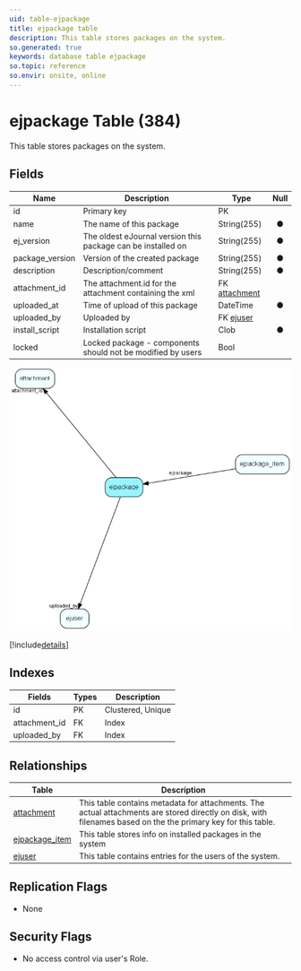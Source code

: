 ```yaml
---
uid: table-ejpackage
title: ejpackage table
description: This table stores packages on the system.
so.generated: true
keywords: database table ejpackage
so.topic: reference
so.envir: onsite, online
---
```


# ejpackage Table (384)

This table stores packages on the system.

## Fields

| Name | Description | Type | Null |
|------|-------------|------|:----:|
|id|Primary key|PK| |
|name|The name of this package|String(255)|&#x25CF;|
|ej\_version|The oldest eJournal version this package can be installed on|String(255)|&#x25CF;|
|package\_version|Version of the created package|String(255)|&#x25CF;|
|description|Description/comment|String(255)|&#x25CF;|
|attachment\_id|The attachment.id for the attachment containing the xml|FK [attachment](attachment.md)| |
|uploaded\_at|Time of upload of this package|DateTime|&#x25CF;|
|uploaded\_by|Uploaded by|FK [ejuser](ejuser.md)| |
|install\_script|Installation script|Clob|&#x25CF;|
|locked|Locked package - components should not be modified by users|Bool| |


![ejpackage table relationship diagram](./media/ejpackage.png)

[!include[details](./includes/ejpackage.md)]

## Indexes

| Fields | Types | Description |
|--------|-------|-------------|
|id |PK |Clustered, Unique |
|attachment\_id |FK |Index |
|uploaded\_by |FK |Index |

## Relationships

| Table|  Description |
|------|-------------|
|[attachment](attachment.md)  |This table contains metadata for attachments. The actual attachments are stored directly on disk, with filenames based on the the primary key for this table. |
|[ejpackage\_item](ejpackage-item.md)  |This table stores info on installed packages in the system |
|[ejuser](ejuser.md)  |This table contains entries for the users of the system. |


## Replication Flags

* None

## Security Flags

* No access control via user's Role.

